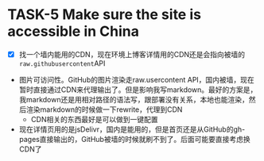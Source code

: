 # TASK-5 Make sure the site is accessible in China  

* [x] 找一个墙内能用的CDN，现在环境上博客详情用的CDN还是会指向被墙的`raw.githubusercontent`API
* 图片可访问性。GitHub的图片渲染走raw.usercontent API，国内被墙，现在暂时直接通过CDN来代理输出了。但是影响我写markdown。最好的方案是，我markdown还是用相对路径的语法写，跟部署没有关系，本地也能渲染，然后渲染markdown的时候做一下rewrite，代理到CDN
  * CDN相关的东西最好是可以做到一键配置
* 现在详情页用的是jsDelivr，国内是能用的，但是首页还是从GitHub的gh-pages直接输出的，GitHub被墙的时候就刷不到了。后面可能要直接考虑换CDN了
